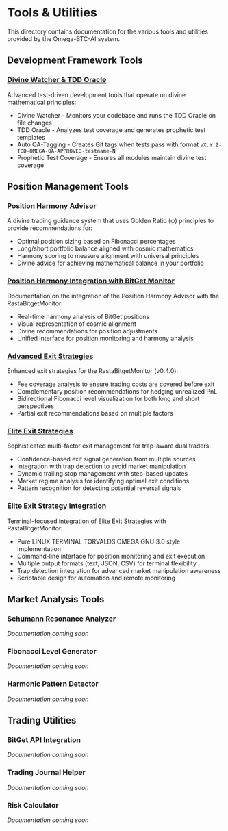 # Tools & Utilities

This directory contains documentation for the various tools and utilities provided by the Omega-BTC-AI system.

## Development Framework Tools

### [Divine Watcher & TDD Oracle](divine_watcher_tdd_oracle.md)

Advanced test-driven development tools that operate on divine mathematical principles:

- Divine Watcher - Monitors your codebase and runs the TDD Oracle on file changes
- TDD Oracle - Analyzes test coverage and generates prophetic test templates
- Auto QA-Tagging - Creates Git tags when tests pass with format `vX.Y.Z-TDD-OMEGA-QA-APPROVED-testname-N`
- Prophetic Test Coverage - Ensures all modules maintain divine test coverage

## Position Management Tools

### [Position Harmony Advisor](position_harmony.md)

A divine trading guidance system that uses Golden Ratio (φ) principles to provide recommendations for:

- Optimal position sizing based on Fibonacci percentages
- Long/short portfolio balance aligned with cosmic mathematics
- Harmony scoring to measure alignment with universal principles
- Divine advice for achieving mathematical balance in your portfolio

### [Position Harmony Integration with BitGet Monitor](harmony_monitor_integration.md)

Documentation on the integration of the Position Harmony Advisor with the RastaBitgetMonitor:

- Real-time harmony analysis of BitGet positions
- Visual representation of cosmic alignment
- Divine recommendations for position adjustments
- Unified interface for position monitoring and harmony analysis

### [Advanced Exit Strategies](advanced_exit_strategies.md)

Enhanced exit strategies for the RastaBitgetMonitor (v0.4.0):

- Fee coverage analysis to ensure trading costs are covered before exit
- Complementary position recommendations for hedging unrealized PnL
- Bidirectional Fibonacci level visualization for both long and short perspectives
- Partial exit recommendations based on multiple factors

### [Elite Exit Strategies](elite_exit_strategies.md)

Sophisticated multi-factor exit management for trap-aware dual traders:

- Confidence-based exit signal generation from multiple sources
- Integration with trap detection to avoid market manipulation
- Dynamic trailing stop management with step-based updates
- Market regime analysis for identifying optimal exit conditions
- Pattern recognition for detecting potential reversal signals

### [Elite Exit Strategy Integration](elite_monitor_integration.md)

Terminal-focused integration of Elite Exit Strategies with RastaBitgetMonitor:

- Pure LINUX TERMINAL TORVALDS OMEGA GNU 3.0 style implementation
- Command-line interface for position monitoring and exit execution
- Multiple output formats (text, JSON, CSV) for terminal flexibility
- Trap detection integration for advanced market manipulation awareness
- Scriptable design for automation and remote monitoring

## Market Analysis Tools

### Schumann Resonance Analyzer

*Documentation coming soon*

### Fibonacci Level Generator

*Documentation coming soon*

### Harmonic Pattern Detector

*Documentation coming soon*

## Trading Utilities

### BitGet API Integration

*Documentation coming soon*

### Trading Journal Helper

*Documentation coming soon*

### Risk Calculator

*Documentation coming soon*
